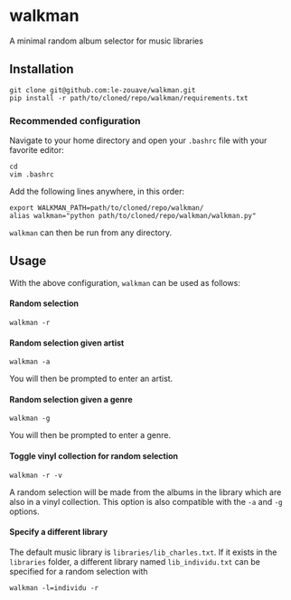 # walkman 


A minimal random album selector for music libraries

## Installation


    git clone git@github.com:le-zouave/walkman.git
    pip install -r path/to/cloned/repo/walkman/requirements.txt

### Recommended configuration
Navigate to your home directory and open your `.bashrc` file with your favorite editor:

    cd
    vim .bashrc

Add the following lines anywhere, in this order:

    export WALKMAN_PATH=path/to/cloned/repo/walkman/
    alias walkman="python path/to/cloned/repo/walkman/walkman.py"

`walkman` can then be run from any directory.
## Usage


With the above configuration, `walkman` can be used as follows:

#### Random selection
    
    walkman -r

#### Random selection given artist

    walkman -a

You will then be prompted to enter an artist.

#### Random selection given a genre

    walkman -g

You will then be prompted to enter a genre.

#### Toggle vinyl collection for random selection

    walkman -r -v

A random selection will be made from the albums in the library which are also in a vinyl collection. This option is also compatible with the `-a` and `-g` options.

#### Specify a different library
The default music library is `libraries/lib_charles.txt`. If it exists in the `libraries` folder, a different library named `lib_individu.txt` can be specified for a random selection with

    walkman -l=individu -r
